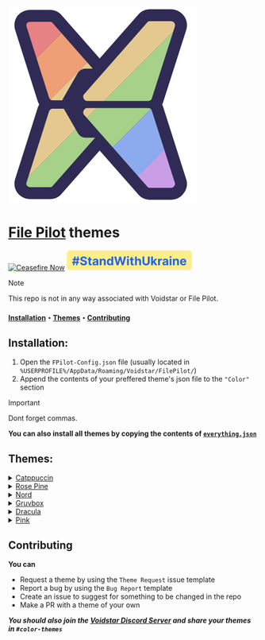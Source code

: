 ![logo](assets/logo.svg)

# [File Pilot](https://filepilot.tech/) themes
[![Ceasefire Now](https://badge.techforpalestine.org/default)](https://techforpalestine.org/learn-more) [![Stand With Ukraine](https://raw.githubusercontent.com/vshymanskyy/StandWithUkraine/main/badges/StandWithUkraine.svg)](https://stand-with-ukraine.pp.ua/)

> [!NOTE]
> This repo is not in any way associated with Voidstar or File Pilot.

#### [Installation](#installation)・[Themes](#themes)・[Contributing](#contributing)

## Installation:

1. Open the `FPilot-Config.json` file (usually located in `%USERPROFILE%/AppData/Roaming/Voidstar/FilePilot/`)
2. Append the contents of your preffered theme's json file to the `"Color"` section
> [!IMPORTANT]
> Dont forget commas.

**You can also install all themes by copying the contents of [`everything.json`](/themes/everything.json)**
 
## Themes:

<details>
<summary><a href="https://github.com/BilayJr/FPilot-themes/raw/refs/heads/main/themes/catppuccin.json" target="_blank">Catppuccin</a></summary>

![catppuccin mocha](/assets/catppuccin-mocha.png)

![catppuccin macchiato](/assets/catppuccin-macchiato.png)

![catppuccin frappe](/assets/catppuccin-frappe.png)

![catppuccin latte](/assets/catppuccin-latte.png)

</details>
<details>
<summary><a href="https://github.com/BilayJr/FPilot-themes/raw/refs/heads/main/themes/rosepine.json" target="_blank">Rose Pine</a></summary>

![rosepine default](/assets/rosepine-default.png)

![rosepine moon](/assets/rosepine-moon.png)

![rosepine dawn](assets/rosepine-dawn.png)
</details>
<details>
<summary><a href="https://github.com/BilayJr/FPilot-themes/raw/refs/heads/main/themes/nord.json" target="_blank">Nord</a></summary>

![nord](assets/nord.png)
</details>
<details>
<summary><a href="https://github.com/BilayJr/FPilot-themes/raw/refs/heads/main/themes/gruvbox.json" target="_blank">Gruvbox</a></summary>

![gruvbox dark](/assets/gruvbox-dark.png)

![gruvbox light](/assets/gruvbox-light.png)
</details>
<details>
<summary><a href="https://github.com/BilayJr/FPilot-themes/raw/refs/heads/main/themes/dracula.json" target="_blank">Dracula</a></summary>

![dracula](/assets/dracula.png)
</details>
<details>
<summary><a href="https://github.com/BilayJr/FPilot-themes/raw/refs/heads/main/themes/pink.json" target="_blank">Pink</a></summary>

![pink](/assets/pink.png)
</details>

## Contributing

**You can**
- Request a theme by using the `Theme Request` issue template
- Report a bug by using the `Bug Report` template
- Create an issue to suggest for something to be changed in the repo
- Make a PR with a theme of your own

***You should also join the [Voidstar Discord Server](https://filepilot.tech/discord) and share your themes in `#color-themes`***

